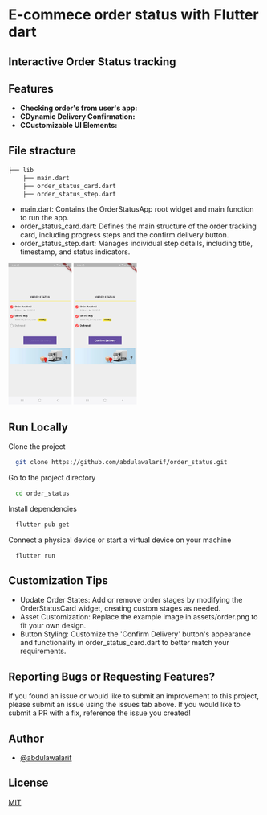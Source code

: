 
# E-commece order status with Flutter dart
  
  ## Interactive Order Status tracking 


## Features
* **Checking order's from user's app:**  
* **CDynamic Delivery Confirmation:** 
* **CCustomizable UI Elements:** 

## File stracture

    
    ├── lib
        ├── main.dart                  
        ├── order_status_card.dart   
        ├── order_status_step.dart   
 
  - main.dart: Contains the OrderStatusApp root widget and main function to run the app.
  - order_status_card.dart: Defines the main structure of the order tracking card, including progress steps and the confirm delivery button.
  - order_status_step.dart: Manages individual step details, including title, timestamp, and status indicators.
 
<p float="left">
 <img src="demo/two.jpg" width="25%" alt="Another demo of this application" />
 <img src="demo/one.jpg" width="25%" alt="Demo of this application" />
</p>

 

## Run Locally

Clone the project

```bash
  git clone https://github.com/abdulawalarif/order_status.git
```

Go to the project directory

```bash
  cd order_status
```

Install dependencies

```bash
  flutter pub get
```

Connect a physical device or start a virtual device on your machine

```bash
  flutter run
```

## Customization Tips
- Update Order States: Add or remove order stages by modifying the OrderStatusCard widget, creating custom stages as needed.
- Asset Customization: Replace the example image in assets/order.png to fit your own design.
- Button Styling: Customize the 'Confirm Delivery' button's appearance and functionality in order_status_card.dart to better match your requirements.

## Reporting Bugs or Requesting Features?

If you found an issue or would like to submit an improvement to this project,
please submit an issue using the issues tab above. If you would like to submit a PR with a fix, reference the issue you created!

 
## Author

- [@abdulawalarif](https://github.com/abdulawalarif) 
  
## License

[MIT](https://choosealicense.com/licenses/mit/)

